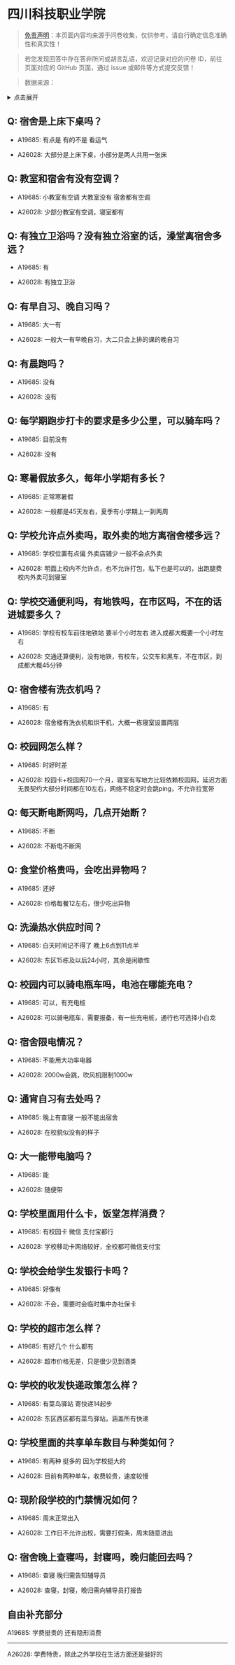 # 四川科技职业学院

> [免责声明](https://colleges.chat/#_3)：本页面内容均来源于问卷收集，仅供参考，请自行确定信息准确性和真实性！

> 若您发现回答中存在答非所问或胡言乱语，欢迎记录对应的问卷 ID，前往页面对应的 GitHub 页面，通过 issue 或邮件等方式提交反馈！

> 数据来源：

<details><summary>点击展开</summary>
<ul>
<li>A19685: 匿名 (2023 年 06 月)</li>
<li>A26028: 匿名 (2024 年 07 月)</li>
</ul>
</details>

## Q: 宿舍是上床下桌吗？

- A19685: 有点是 有的不是 看运气

- A26028: 大部分是上床下桌，小部分是两人共用一张床

## Q: 教室和宿舍有没有空调？

- A19685: 小教室有空调 大教室没有 宿舍都有空调

- A26028: 少部分教室有空调，寝室都有

## Q: 有独立卫浴吗？没有独立浴室的话，澡堂离宿舍多远？

- A19685: 有

- A26028: 有独立卫浴

## Q: 有早自习、晚自习吗？

- A19685: 大一有

- A26028: 一般大一有早晚自习，大二只会上排的课的晚自习

## Q: 有晨跑吗？

- A19685: 没有

- A26028: 没有

## Q: 每学期跑步打卡的要求是多少公里，可以骑车吗？

- A19685: 目前没有

- A26028: 没有

## Q: 寒暑假放多久，每年小学期有多长？

- A19685: 正常寒暑假

- A26028: 一般都是45天左右，夏季有小学期上一到两周

## Q: 学校允许点外卖吗，取外卖的地方离宿舍楼多远？

- A19685: 学校位置有点偏 外卖店铺少 一般不会点外卖

- A26028: 明面上校内不允许点，也不允许打包，私下也是可以的，出跑腿费校内外卖可到寝室

## Q: 学校交通便利吗，有地铁吗，在市区吗，不在的话进城要多久？

- A19685: 学校有校车前往地铁站 要半个小时左右 进入成都大概要一个小时左右

- A26028: 交通还算便利，没有地铁，有校车，公交车和黑车，不在市区，到成都大概45分钟

## Q: 宿舍楼有洗衣机吗？

- A19685: 有

- A26028: 宿舍楼有洗衣机和烘干机，大概一栋寝室设置两层

## Q: 校园网怎么样？

- A19685: 时好时差

- A26028: 校园卡+校园网70一个月，寝室有写地方比较依赖校园网，延迟方面无畏契约大部分时间都在10左右，网络不稳定时会跳ping，不允许拉宽带

## Q: 每天断电断网吗，几点开始断？

- A19685: 不断

- A26028: 不断电不断网

## Q: 食堂价格贵吗，会吃出异物吗？

- A19685: 还好

- A26028: 价格每餐12左右，很少吃出异物

## Q: 洗澡热水供应时间？

- A19685: 白天时间记不得了 晚上6点到11点半

- A26028: 东区15栋及以后24小时，其余是闲歇性

## Q: 校园内可以骑电瓶车吗，电池在哪能充电？

- A19685: 可以，有充电桩

- A26028: 可以骑电瓶车，需要报备，有一些充电桩，通行也可选择小白龙

## Q: 宿舍限电情况？

- A19685: 不能用大功率电器

- A26028: 2000w会跳，吹风机限制1000w

## Q: 通宵自习有去处吗？

- A19685: 晚上有查寝 一般不能出宿舍

- A26028: 在校貌似没有的样子

## Q: 大一能带电脑吗？

- A19685: 能

- A26028: 随便带

## Q: 学校里面用什么卡，饭堂怎样消费？

- A19685: 有校园卡 微信 支付宝都行

- A26028: 学校移动卡网络较好，全校都可微信支付宝

## Q: 学校会给学生发银行卡吗？

- A19685: 好像有

- A26028: 不会，需要时会临时集中办社保卡

## Q: 学校的超市怎么样？

- A19685: 有好几个 什么都有

- A26028: 超市价格无差，只是很少见到酒类

## Q: 学校的收发快递政策怎么样？

- A19685: 有菜鸟驿站 寄快递14起步

- A26028: 东区西区都有菜鸟驿站，涵盖所有快递

## Q: 学校里面的共享单车数目与种类如何？

- A19685: 有两种 挺多的 因为学校挺大的

- A26028: 目前有两种单车，收费较贵，速度较慢

## Q: 现阶段学校的门禁情况如何？

- A19685: 周末正常出入

- A26028: 工作日不允许出校，需要打假条，周末随意进出

## Q: 宿舍晚上查寝吗，封寝吗，晚归能回去吗？

- A19685: 查寝 晚归需告知辅导员

- A26028: 查寝，封寝，晚归需向辅导员打报告

## 自由补充部分

A19685: 学费挺贵的 还有隐形消费

***

A26028: 学费特贵，除此之外学校在生活方面还是挺好的